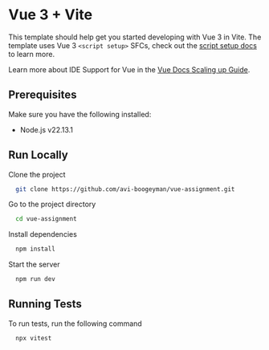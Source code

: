 # Vue 3 + Vite

This template should help get you started developing with Vue 3 in Vite. The template uses Vue 3 `<script setup>` SFCs, check out the [script setup docs](https://v3.vuejs.org/api/sfc-script-setup.html#sfc-script-setup) to learn more.

Learn more about IDE Support for Vue in the [Vue Docs Scaling up Guide](https://vuejs.org/guide/scaling-up/tooling.html#ide-support).

## Prerequisites

Make sure you have the following installed:

- Node.js v22.13.1

## Run Locally

Clone the project

```bash
  git clone https://github.com/avi-boogeyman/vue-assignment.git
```

Go to the project directory

```bash
  cd vue-assignment
```

Install dependencies

```bash
  npm install
```

Start the server

```bash
  npm run dev
```

## Running Tests

To run tests, run the following command

```bash
  npx vitest
```
